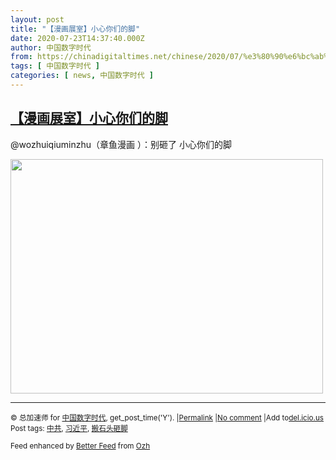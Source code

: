 ```yaml
---
layout: post
title: "【漫画展室】小心你们的脚"
date: 2020-07-23T14:37:40.000Z
author: 中国数字时代
from: https://chinadigitaltimes.net/chinese/2020/07/%e3%80%90%e6%bc%ab%e7%94%bb%e5%b1%95%e5%ae%a4%e3%80%91%e5%b0%8f%e5%bf%83%e4%bd%a0%e4%bb%ac%e7%9a%84%e8%84%9a/
tags: [ 中国数字时代 ]
categories: [ news, 中国数字时代 ]
---
```

<!--1595515060000-->
[【漫画展室】小心你们的脚](https://chinadigitaltimes.net/chinese/2020/07/%e3%80%90%e6%bc%ab%e7%94%bb%e5%b1%95%e5%ae%a4%e3%80%91%e5%b0%8f%e5%bf%83%e4%bd%a0%e4%bb%ac%e7%9a%84%e8%84%9a/)
------

<div>
<p>@wozhuiqiuminzhu（章鱼漫画 ）：别砸了 小心你们的脚</p><p><img class="aligncenter wp-image-650690" src="https://chinadigitaltimes.net/chinese/files/2020/07/EdhSEvrVcAIRrwo.jpeg" alt="" width="500" height="375" srcset="https://chinadigitaltimes.net/chinese/files/2020/07/EdhSEvrVcAIRrwo.jpeg 1200w, https://chinadigitaltimes.net/chinese/files/2020/07/EdhSEvrVcAIRrwo-300x225.jpeg 300w, https://chinadigitaltimes.net/chinese/files/2020/07/EdhSEvrVcAIRrwo-1024x768.jpeg 1024w, https://chinadigitaltimes.net/chinese/files/2020/07/EdhSEvrVcAIRrwo-768x576.jpeg 768w, https://chinadigitaltimes.net/chinese/files/2020/07/EdhSEvrVcAIRrwo-1080x810.jpeg 1080w" sizes="(max-width: 500px) 100vw, 500px" /></p><hr /><p><small>&copy; 总加速师 for <a href="https://chinadigitaltimes.net/chinese">中国数字时代</a>, get_post_time('Y'). |<a href="https://chinadigitaltimes.net/chinese/2020/07/%e3%80%90%e6%bc%ab%e7%94%bb%e5%b1%95%e5%ae%a4%e3%80%91%e5%b0%8f%e5%bf%83%e4%bd%a0%e4%bb%ac%e7%9a%84%e8%84%9a/">Permalink</a> |<a href="https://chinadigitaltimes.net/chinese/2020/07/%e3%80%90%e6%bc%ab%e7%94%bb%e5%b1%95%e5%ae%a4%e3%80%91%e5%b0%8f%e5%bf%83%e4%bd%a0%e4%bb%ac%e7%9a%84%e8%84%9a/#comments">No comment</a> |Add to<a href="http://del.icio.us/post?url=https://chinadigitaltimes.net/chinese/2020/07/%e3%80%90%e6%bc%ab%e7%94%bb%e5%b1%95%e5%ae%a4%e3%80%91%e5%b0%8f%e5%bf%83%e4%bd%a0%e4%bb%ac%e7%9a%84%e8%84%9a/&amp;title=【漫画展室】小心你们的脚">del.icio.us</a><br/>Post tags: <a href="https://chinadigitaltimes.net/chinese/tag/%e4%b8%ad%e5%85%b1/" rel="tag">中共</a>, <a href="https://chinadigitaltimes.net/chinese/tag/%e4%b9%a0%e8%bf%91%e5%b9%b3/" rel="tag">习近平</a>, <a href="https://chinadigitaltimes.net/chinese/tag/%e6%90%ac%e7%9f%b3%e5%a4%b4%e7%a0%b8%e8%84%9a/" rel="tag">搬石头砸脚</a><br/></small></p><p><small>Feed enhanced by <a href='http://planetozh.com/blog/my-projects/wordpress-plugin-better-feed-rss/'>Better Feed</a> from  <a href='http://planetozh.com/blog/'>Ozh</a></small></p>
</div>

